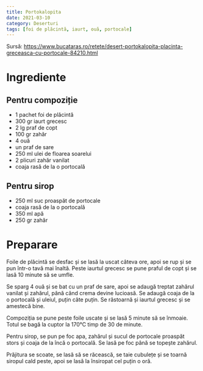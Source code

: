 ```yaml
---
title: Portokalopita
date: 2021-03-10
category: Deserturi
tags: [foi de plăcintă, iaurt, ouă, portocale]
---
```


Sursă: https://www.bucataras.ro/retete/desert-portokalopita-placinta-greceasca-cu-portocale-84210.html


# Ingrediente

## Pentru compoziție
* 1 pachet foi de plăcintă
* 300 gr iaurt grecesc
* 2 lg praf de copt
* 100 gr zahăr
* 4 ouă
* un praf de sare
* 250 ml ulei de floarea soarelui
* 2 plicuri zahăr vanilat
* coaja rasă de la o portocală

## Pentru sirop
* 250 ml suc proaspăt de portocale
* coaja rasă de la o portocală
* 350 ml apă
* 250 gr zahăr

# Preparare
Foile de plăcintă se desfac și se lasă la uscat câteva ore, apoi se rup și se pun într-o tavă mai înaltă. Peste iaurtul grecesc se pune praful de copt și se lasă 10 minute să se umfle.

Se sparg 4 ouă și se bat cu un praf de sare, apoi se adaugă treptat zahărul vanilat și zahărul, până când crema devine lucioasă. Se adaugă coaja de la o portocală și uleiul, puțin câte puțin. Se răstoarnă și iaurtul grecesc și se amestecă bine.

Compoziția se pune peste foile uscate și se lasă 5 minute să se înmoaie. Totul se bagă la cuptor la 170°C timp de 30 de minute.

Pentru sirop, se pun pe foc apa, zahărul și sucul de portocale proaspăt stors și coaja de la încă o portocală. Se lasă pe foc până se topește zahărul.

Prăjitura se scoate, se lasă să se răcească, se taie cubulețe și se toarnă siropul cald peste, apoi se lasă la însiropat cel puțin o oră.
